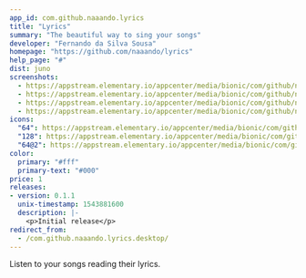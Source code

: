 ```yaml
---
app_id: com.github.naaando.lyrics
title: "Lyrics"
summary: "The beautiful way to sing your songs"
developer: "Fernando da Silva Sousa"
homepage: "https://github.com/naaando/lyrics"
help_page: "#"
dist: juno
screenshots:
  - https://appstream.elementary.io/appcenter/media/bionic/com/github/naaando.lyrics/1EF208C43C8B2C2A578460EDEEA7524C/screenshots/image-1_orig.png
  - https://appstream.elementary.io/appcenter/media/bionic/com/github/naaando.lyrics/1EF208C43C8B2C2A578460EDEEA7524C/screenshots/image-2_orig.png
  - https://appstream.elementary.io/appcenter/media/bionic/com/github/naaando.lyrics/1EF208C43C8B2C2A578460EDEEA7524C/screenshots/image-3_orig.png
  - https://appstream.elementary.io/appcenter/media/bionic/com/github/naaando.lyrics/1EF208C43C8B2C2A578460EDEEA7524C/screenshots/image-4_orig.png
icons:
  "64": https://appstream.elementary.io/appcenter/media/bionic/com/github/naaando.lyrics/1EF208C43C8B2C2A578460EDEEA7524C/icons/64x64/com.github.naaando.lyrics_com.github.naaando.lyrics.png
  "128": https://appstream.elementary.io/appcenter/media/bionic/com/github/naaando.lyrics/1EF208C43C8B2C2A578460EDEEA7524C/icons/128x128/com.github.naaando.lyrics_com.github.naaando.lyrics.png
  "64@2": https://appstream.elementary.io/appcenter/media/bionic/com/github/naaando.lyrics/1EF208C43C8B2C2A578460EDEEA7524C/icons/64x64@2/com.github.naaando.lyrics_com.github.naaando.lyrics.png
color:
  primary: "#fff"
  primary-text: "#000"
price: 1
releases:
- version: 0.1.1
  unix-timestamp: 1543881600
  description: |-
    <p>Initial release</p>
redirect_from:
  - /com.github.naaando.lyrics.desktop/
---
```


<p>Listen to your songs reading their lyrics.</p>